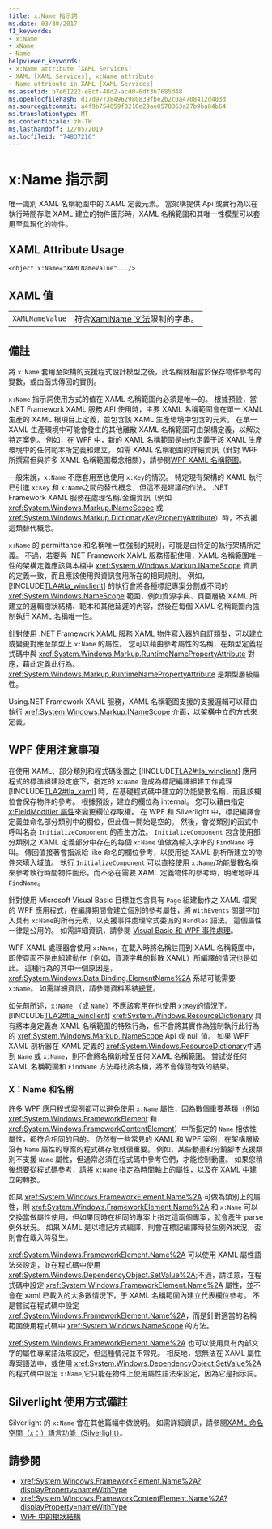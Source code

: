 ```yaml
---
title: x:Name 指示詞
ms.date: 03/30/2017
f1_keywords:
- x:Name
- xName
- Name
helpviewer_keywords:
- x:Name attribute [XAML Services]
- XAML [XAML Services], x:Name attribute
- Name attribute in XAML [XAML Services]
ms.assetid: b7e61222-e8cf-48d2-acd0-6df3b7685d48
ms.openlocfilehash: d17d977384962980839fbe2b2c0a4708412d403d
ms.sourcegitcommit: a4f9b754059f0210e29ae0578363a27b9ba84b64
ms.translationtype: MT
ms.contentlocale: zh-TW
ms.lasthandoff: 12/05/2019
ms.locfileid: "74837216"
---
```

# <a name="xname-directive"></a>x:Name 指示詞
唯一識別 XAML 名稱範圍中的 XAML 定義元素。 當架構提供 Api 或實行為以在執行時間存取 XAML 建立的物件圖形時，XAML 名稱範圍和其唯一性模型可以套用至具現化的物件。  
  
## <a name="xaml-attribute-usage"></a>XAML Attribute Usage  
  
```xaml  
<object x:Name="XAMLNameValue".../>  
```  
  
## <a name="xaml-values"></a>XAML 值  
  
|||  
|-|-|  
|`XAMLNameValue`|符合[XamlName 文法](xamlname-grammar.md)限制的字串。|  
  
## <a name="remarks"></a>備註  
 將 `x:Name` 套用至架構的支援程式設計模型之後，此名稱就相當於保存物件參考的變數，或由函式傳回的實例。  
  
 `x:Name` 指示詞使用方式的值在 XAML 名稱範圍內必須是唯一的。 根據預設，當 .NET Framework XAML 服務 API 使用時，主要 XAML 名稱範圍會在單一 XAML 生產的 XAML 根項目上定義，並包含該 XAML 生產環境中包含的元素。 在單一 XAML 生產環境中可能會發生的其他離散 XAML 名稱範圍可由架構定義，以解決特定案例。 例如，在 WPF 中，新的 XAML 名稱範圍是由也定義于該 XAML 生產環境中的任何範本所定義和建立。 如需 XAML 名稱範圍的詳細資訊（針對 WPF 所撰寫但與許多 XAML 名稱範圍概念相關），請參閱[WPF XAML 名稱範圍](../wpf/advanced/wpf-xaml-namescopes.md)。  
  
 一般來說，`x:Name` 不應套用至也使用 `x:Key`的情況。 特定現有架構的 XAML 執行已引進 `x:Key` 和 `x:Name`之間的替代概念，但這不是建議的作法。 .NET Framework XAML 服務在處理名稱/金鑰資訊（例如 <xref:System.Windows.Markup.INameScope> 或 <xref:System.Windows.Markup.DictionaryKeyPropertyAttribute>）時，不支援這類替代概念。  
  
 `x:Name` 的 permittance 和名稱唯一性強制的規則，可能是由特定的執行架構所定義。 不過，若要與 .NET Framework XAML 服務搭配使用，XAML 名稱範圍唯一性的架構定義應該與本檔中 <xref:System.Windows.Markup.INameScope> 資訊的定義一致，而且應該使用與資訊套用所在的相同規則。 例如，[!INCLUDE[TLA#tla_winclient](../../../includes/tlasharptla-winclient-md.md)] 的執行會將各種標記專案分割成不同的 <xref:System.Windows.NameScope> 範圍，例如資源字典、頁面層級 XAML 所建立的邏輯樹狀結構、範本和其他延遲的內容，然後在每個 XAML 名稱範圍內強制執行 XAML 名稱唯一性。  
  
 針對使用 .NET Framework XAML 服務 XAML 物件寫入器的自訂類型，可以建立或變更對應至類型上 `x:Name` 的屬性。 您可以藉由參考屬性的名稱，在類型定義程式碼中與 <xref:System.Windows.Markup.RuntimeNamePropertyAttribute> 對應，藉此定義此行為。  <xref:System.Windows.Markup.RuntimeNamePropertyAttribute> 是類型層級屬性。  
  
 Using.NET Framework XAML 服務，XAML 名稱範圍支援的支援邏輯可以藉由執行 <xref:System.Windows.Markup.INameScope> 介面，以架構中立的方式來定義。  
  
## <a name="wpf-usage-notes"></a>WPF 使用注意事項  
 在使用 XAML、部分類別和程式碼後置之 [!INCLUDE[TLA2#tla_winclient](../../../includes/tla2sharptla-winclient-md.md)] 應用程式的標準組建設定底下，指定的 `x:Name` 會成為標記編譯組建工作處理 [!INCLUDE[TLA2#tla_xaml](../../../includes/tla2sharptla-xaml-md.md)] 時，在基礎程式碼中建立的功能變數名稱，而且該欄位會保存物件的參考。 根據預設，建立的欄位為 internal。 您可以藉由指定[x:FieldModifier 屬性](x-fieldmodifier-directive.md)來變更欄位存取權。 在 WPF 和 Silverlight 中，標記編譯會定義並命名部分類別中的欄位，但此值一開始是空的。 然後，會從類別的函式中呼叫名為 `InitializeComponent` 的產生方法。 `InitializeComponent` 包含使用部分類別之 XAML 定義部分中存在的每個 `x:Name` 值做為輸入字串的 `FindName` 呼叫。 傳回值接著會指派給 like 命名的欄位參考，以使用從 XAML 剖析所建立的物件來填入域值。 執行 `InitializeComponent` 可以直接使用 `x:Name`/功能變數名稱來參考執行時間物件圖形，而不必在需要 XAML 定義物件的參考時，明確地呼叫 `FindName`。  
  
 針對使用 Microsoft Visual Basic 目標並包含具有 `Page` 組建動作之 XAML 檔案的 WPF 應用程式，在編譯期間會建立個別的參考屬性，將 `WithEvents` 關鍵字加入具有 `x:Name`的所有元素，以支援事件處理常式委派的 `Handles` 語法。 這個屬性一律是公用的。 如需詳細資訊，請參閱 [Visual Basic 和 WPF 事件處理](../wpf/advanced/visual-basic-and-wpf-event-handling.md)。  
  
 WPF XAML 處理器會使用 `x:Name`，在載入時將名稱註冊到 XAML 名稱範圍中，即使頁面不是由組建動作（例如，資源字典的鬆散 XAML）所編譯的情況也是如此。 這種行為的其中一個原因是，<xref:System.Windows.Data.Binding.ElementName%2A> 系結可能需要 `x:Name`。 如需詳細資訊，請參閱資料系結[總覽](../../desktop-wpf/data/data-binding-overview.md)。  
  
 如先前所述，`x:Name` （或 `Name`）不應該套用在也使用 `x:Key`的情況下。 [!INCLUDE[TLA2#tla_winclient](../../../includes/tla2sharptla-winclient-md.md)] <xref:System.Windows.ResourceDictionary> 具有將本身定義為 XAML 名稱範圍的特殊行為，但不會將其實作為強制執行此行為的 <xref:System.Windows.Markup.INameScope> Api 或 null 值。 如果 WPF XAML 剖析器在 XAML 定義的 <xref:System.Windows.ResourceDictionary>中遇到 `Name` 或 `x:Name`，則不會將名稱新增至任何 XAML 名稱範圍。 嘗試從任何 XAML 名稱範圍和 `FindName` 方法尋找該名稱，將不會傳回有效的結果。  
  
### <a name="xname-and-name"></a>X：Name 和名稱  
 許多 WPF 應用程式案例都可以避免使用 `x:Name` 屬性，因為數個重要基類（例如 <xref:System.Windows.FrameworkElement> 和 <xref:System.Windows.FrameworkContentElement>）中所指定的 `Name` 相依性屬性，都符合相同的目的。 仍然有一些常見的 XAML 和 WPF 案例，在架構層級沒有 `Name` 屬性的專案的程式碼存取就很重要。 例如，某些動畫和分鏡腳本支援類別不支援 `Name` 屬性，但通常必須在程式碼中參考它們，才能控制動畫。 如果您稍後想要從程式碼參考，請將 `x:Name` 指定為時間軸上的屬性，以及在 XAML 中建立的轉換。  
  
 如果 <xref:System.Windows.FrameworkElement.Name%2A> 可做為類別上的屬性，則 <xref:System.Windows.FrameworkElement.Name%2A> 和 `x:Name` 可以交換當做屬性使用，但如果同時在相同的專案上指定這兩個專案，就會產生 parse 例外狀況。 如果 XAML 是以標記方式編譯，則會在標記編譯時發生例外狀況，否則會在載入時發生。  
  
 <xref:System.Windows.FrameworkElement.Name%2A> 可以使用 XAML 屬性語法來設定，並在程式碼中使用 <xref:System.Windows.DependencyObject.SetValue%2A>;不過，請注意，在程式碼中設定 <xref:System.Windows.FrameworkElement.Name%2A> 屬性，並不會在 xaml 已載入的大多數情況下，于 XAML 名稱範圍內建立代表欄位參考。 不是嘗試在程式碼中設定 <xref:System.Windows.FrameworkElement.Name%2A>，而是針對適當的名稱範圍使用程式碼中 <xref:System.Windows.NameScope> 的方法。  
  
 <xref:System.Windows.FrameworkElement.Name%2A> 也可以使用具有內部文字的屬性專案語法來設定，但這種情況並不常見。 相反地，您無法在 XAML 屬性專案語法中，或使用 <xref:System.Windows.DependencyObject.SetValue%2A>的程式碼中設定 `x:Name`;它只能在物件上使用屬性語法來設定，因為它是指示詞。  
  
## <a name="silverlight-usage-notes"></a>Silverlight 使用方式備註  
 Silverlight 的 `x:Name` 會在其他篇幅中做說明。 如需詳細資訊，請參閱[XAML 命名空間（x：）語言功能（Silverlight）](https://docs.microsoft.com/previous-versions/windows/silverlight/dotnet-windows-silverlight/cc188995(v=vs.95))。  
  
## <a name="see-also"></a>請參閱

- <xref:System.Windows.FrameworkElement.Name%2A?displayProperty=nameWithType>
- <xref:System.Windows.FrameworkContentElement.Name%2A?displayProperty=nameWithType>
- [WPF 中的樹狀結構](../wpf/advanced/trees-in-wpf.md)
